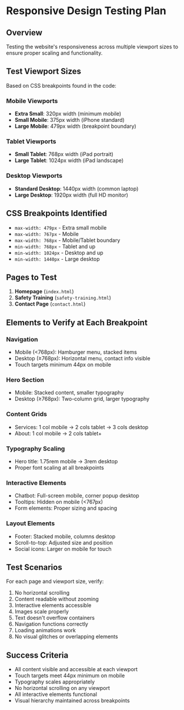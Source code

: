 # Responsive Design Testing Plan

## Overview
Testing the website's responsiveness across multiple viewport sizes to ensure proper scaling and functionality.

## Test Viewport Sizes
Based on CSS breakpoints found in the code:

### Mobile Viewports
- **Extra Small**: 320px width (minimum mobile)
- **Small Mobile**: 375px width (iPhone standard)
- **Large Mobile**: 479px width (breakpoint boundary)

### Tablet Viewports  
- **Small Tablet**: 768px width (iPad portrait)
- **Large Tablet**: 1024px width (iPad landscape)

### Desktop Viewports
- **Standard Desktop**: 1440px width (common laptop)
- **Large Desktop**: 1920px width (full HD monitor)

## CSS Breakpoints Identified
- `max-width: 479px` - Extra small mobile
- `max-width: 767px` - Mobile  
- `max-width: 768px` - Mobile/Tablet boundary
- `min-width: 768px` - Tablet and up
- `min-width: 1024px` - Desktop and up
- `min-width: 1440px` - Large desktop

## Pages to Test
1. **Homepage** (`index.html`)
2. **Safety Training** (`safety-training.html`) 
3. **Contact Page** (`contact.html`)

## Elements to Verify at Each Breakpoint

### Navigation
- Mobile (<768px): Hamburger menu, stacked items
- Desktop (≥768px): Horizontal menu, contact info visible
- Touch targets minimum 44px on mobile

### Hero Section
- Mobile: Stacked content, smaller typography
- Desktop (≥768px): Two-column grid, larger typography

### Content Grids
- Services: 1 col mobile → 2 cols tablet → 3 cols desktop
- About: 1 col mobile → 2 cols tablet+

### Typography Scaling
- Hero title: 1.75rem mobile → 3rem desktop
- Proper font scaling at all breakpoints

### Interactive Elements
- Chatbot: Full-screen mobile, corner popup desktop
- Tooltips: Hidden on mobile (<767px)
- Form elements: Proper sizing and spacing

### Layout Elements
- Footer: Stacked mobile, columns desktop
- Scroll-to-top: Adjusted size and position
- Social icons: Larger on mobile for touch

## Test Scenarios
For each page and viewport size, verify:
1. No horizontal scrolling
2. Content readable without zooming
3. Interactive elements accessible
4. Images scale properly
5. Text doesn't overflow containers
6. Navigation functions correctly
7. Loading animations work
8. No visual glitches or overlapping elements

## Success Criteria
- All content visible and accessible at each viewport
- Touch targets meet 44px minimum on mobile
- Typography scales appropriately
- No horizontal scrolling on any viewport
- All interactive elements functional
- Visual hierarchy maintained across breakpoints